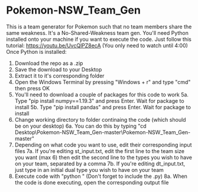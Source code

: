 # Pokemon-NSW_Team_Gen
This is a team generator for Pokemon such that no team members share the same weakness. It's a No-Shared-Weakness team gen.
You'll need Python installed onto your machine if you want to execute the code. Just follow this tutorial: https://youtu.be/UvcQlPZ8ecA (You only need to watch until 4:00)
Once Python is installed:
1. Download the repo as a .zip
2. Save the download to your Desktop
3. Extract it to it's corresponding folder
4. Open the Windows Terminal by pressing "Windows + r" and type "cmd" then press OK
5. You'll need to download a couple of packages for this code to work
5a. Type "pip install numpy==1.19.3" and press Enter. Wait for package to install
5b. Type "pip install pandas" and press Enter. Wait for package to install
6. Change working directory to folder continaing the code (which should be on your desktop)
6a. You can do this by typing "cd Desktop\Pokemon-NSW_Team_Gen-master\Pokemon-NSW_Team_Gen-master"
7. Depending on what code you want to use, edit their corresponding input files
7a. If you're editing st_input.txt, edit the first line to the team size you want (max 6) then edit the second line to the types you wish to have on your team, separated by a comma
7b. If you're editing dt_input.txt, just type in an initial dual type you wish to have on your team
8. Execute code with "python <filename>" (Don't forget to include the .py)
8a. When the code is done executing, open the corresponding output file
